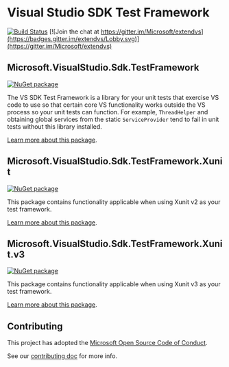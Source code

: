 # Visual Studio SDK Test Framework

[![Build Status](https://dev.azure.com/azure-public/vside/_apis/build/status/vssdktestfx?branchName=main)](https://dev.azure.com/azure-public/vside/_build/latest?definitionId=45&branchName=main)
[![Join the chat at https://gitter.im/Microsoft/extendvs](https://badges.gitter.im/extendvs/Lobby.svg)](https://gitter.im/Microsoft/extendvs)

## Microsoft.VisualStudio.Sdk.TestFramework

[![NuGet package](https://img.shields.io/nuget/v/Microsoft.VisualStudio.Sdk.TestFramework.svg)](https://nuget.org/packages/Microsoft.VisualStudio.Sdk.TestFramework)

The VS SDK Test Framework is a library for your unit tests that exercise VS code to use
so that certain core VS functionality works outside the VS process so your unit tests can function.
For example, `ThreadHelper` and obtaining global services from the static `ServiceProvider`
tend to fail in unit tests without this library installed.

[Learn more about this package](src/Microsoft.VisualStudio.Sdk.TestFramework/README.md).

## Microsoft.VisualStudio.Sdk.TestFramework.Xunit

[![NuGet package](https://img.shields.io/nuget/v/Microsoft.VisualStudio.Sdk.TestFramework.Xunit.svg)](https://nuget.org/packages/Microsoft.VisualStudio.Sdk.TestFramework.Xunit)

This package contains functionality applicable when using Xunit v2 as your test framework.

[Learn more about this package](src/Microsoft.VisualStudio.Sdk.TestFramework.Xunit/README.md).

## Microsoft.VisualStudio.Sdk.TestFramework.Xunit.v3

[![NuGet package](https://img.shields.io/nuget/v/Microsoft.VisualStudio.Sdk.TestFramework.Xunit.v3.svg)](https://nuget.org/packages/Microsoft.VisualStudio.Sdk.TestFramework.Xunit.v3)

This package contains functionality applicable when using Xunit v3 as your test framework.

[Learn more about this package](src/Microsoft.VisualStudio.Sdk.TestFramework.Xunit.v3/README.md).

## Contributing

This project has adopted the [Microsoft Open Source Code of Conduct](https://opensource.microsoft.com/codeofconduct/).

See our [contributing doc](CONTRIBUTING.md) for more info.
